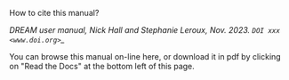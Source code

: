 How to cite this manual?

*DREAM user manual, Nick Hall and Stephanie Leroux, Nov. 2023. `DOI xxx <www.doi.org>`_*

You can browse this manual on-line here, or download it in pdf by clicking on "Read the Docs" at the bottom left of this page.
